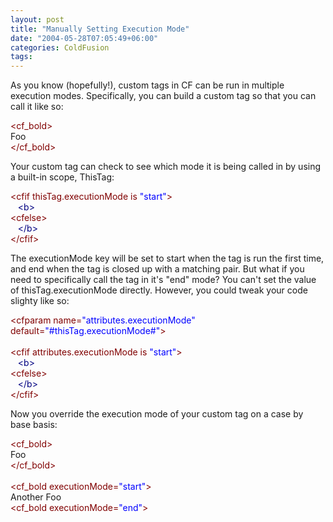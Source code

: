 ```yaml
---
layout: post
title: "Manually Setting Execution Mode"
date: "2004-05-28T07:05:49+06:00"
categories: ColdFusion 
tags: 
---
```


As you know (hopefully!), custom tags in CF can be run in multiple execution modes. Specifically, you can build a custom tag so that you can call it like so:

<div class="code"><FONT COLOR=MAROON>&lt;cf_bold&gt;</FONT><br>
Foo<br>
<FONT COLOR=MAROON>&lt;/cf_bold&gt;</FONT></div>

Your custom tag can check to see which mode it is being called in by using a built-in scope, ThisTag:

<div class="code"><FONT COLOR=MAROON>&lt;cfif thisTag.executionMode is <FONT COLOR=BLUE>"start"</FONT>&gt;</FONT><br>
&nbsp;&nbsp;&nbsp;<FONT COLOR=NAVY>&lt;b&gt;</FONT><br>
<FONT COLOR=MAROON>&lt;cfelse&gt;</FONT><br>
&nbsp;&nbsp;&nbsp;<FONT COLOR=NAVY>&lt;/b&gt;</FONT><br>
<FONT COLOR=MAROON>&lt;/cfif&gt;</FONT></div>

The executionMode key will be set to start when the tag is run the first time, and end when the tag is closed up with a matching pair. But what if you need to specifically call the tag in it's "end" mode? You can't set the value of thisTag.executionMode directly. However, you could tweak your code slighty like so:

<div class="code"><FONT COLOR=MAROON>&lt;cfparam name=<FONT COLOR=BLUE>"attributes.executionMode"</FONT> default=<FONT COLOR=BLUE>"#thisTag.executionMode#"</FONT>&gt;</FONT><br>
<br>
<FONT COLOR=MAROON>&lt;cfif attributes.executionMode is <FONT COLOR=BLUE>"start"</FONT>&gt;</FONT><br>
&nbsp;&nbsp;&nbsp;<FONT COLOR=NAVY>&lt;b&gt;</FONT><br>
<FONT COLOR=MAROON>&lt;cfelse&gt;</FONT><br>
&nbsp;&nbsp;&nbsp;<FONT COLOR=NAVY>&lt;/b&gt;</FONT><br>
<FONT COLOR=MAROON>&lt;/cfif&gt;</FONT></div>

Now you override the execution mode of your custom tag on a case by base basis:

<div class="code"><FONT COLOR=MAROON>&lt;cf_bold&gt;</FONT><br>
Foo<br>
<FONT COLOR=MAROON>&lt;/cf_bold&gt;</FONT><br>
<br>
<FONT COLOR=MAROON>&lt;cf_bold executionMode=<FONT COLOR=BLUE>"start"</FONT>&gt;</FONT><br>
Another Foo<br>
<FONT COLOR=MAROON>&lt;cf_bold executionMode=<FONT COLOR=BLUE>"end"</FONT>&gt;</FONT></div>